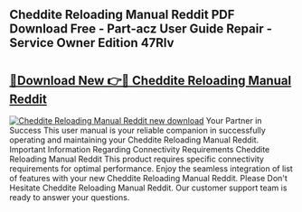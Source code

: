 ## Cheddite Reloading Manual Reddit PDF Download Free - Part-acz User Guide Repair - Service Owner Edition 47Rlv

# <h2><a href="http://bc4249.oget.top/?id=Cheddite+Reloading+Manual+Reddit">🔗Download New 👉🔴 Cheddite Reloading Manual Reddit</a></h2>

[![Cheddite Reloading Manual Reddit new download](https://i.imgur.com/5g1atiW.png)](http://bc4249.oget.top/?id=Cheddite+Reloading+Manual+Reddit)
Your Partner in Success This user manual is your reliable companion in successfully operating and maintaining your Cheddite Reloading Manual Reddit. Important Information Regarding Connectivity Requirements Cheddite Reloading Manual Reddit This product requires specific connectivity requirements for optimal performance. Enjoy the seamless integration of list of features with your new Cheddite Reloading Manual Reddit. Please Don't Hesitate Cheddite Reloading Manual Reddit. Our customer support team is ready to answer your questions.
